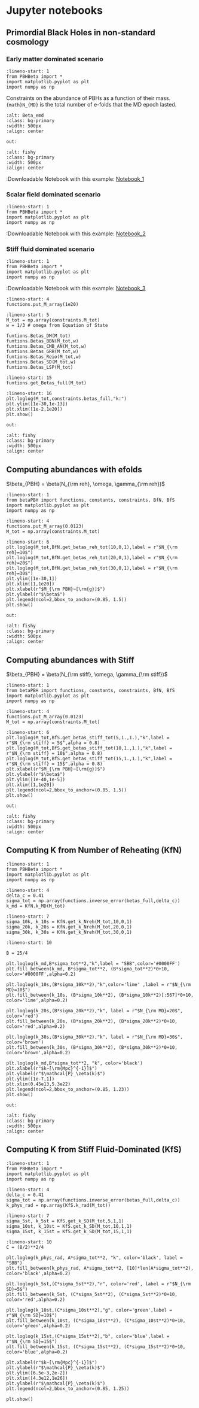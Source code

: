 # Jupyter notebooks

## Primordial Black Holes in non-standard cosmology


### Early matter dominated scenario

```{code-block} python
:lineno-start: 1
from PBHBeta import *
import matplotlib.pyplot as plt
import numpy as np
```

Constraints on the abundance of PBHs as a function of their mass.
`{math}N_{MD}` is the total number of e-folds that the MD epoch lasted.

```{figure} img/Beta_EMD.png
:alt: Beta_emd
:class: bg-primary
:width: 500px
:align: center
```

`out:`
```{figure} img/KfS.png
:alt: fishy
:class: bg-primary
:width: 500px
:align: center
```


:Downloadable Notebook with this example: [Notebook_1](PBHBeta_(notebook).ipynb)


### Scalar field dominated scenario

```{code-block} python
:lineno-start: 1
from PBHBeta import *
import matplotlib.pyplot as plt
import numpy as np
```

:Downloadable Notebook with this example: [Notebook_2](PBHBeta_(notebook).ipynb)

### Stiff fluid dominated scenario

```{code-block} python
:lineno-start: 1
from PBHBeta import *
import matplotlib.pyplot as plt
import numpy as np
```

:Downloadable Notebook with this example: [Notebook_3](PBHBeta_(notebook).ipynb)


```{code-block} python
:lineno-start: 4
functions.put_M_array(1e20)
```

```{code-block} python
:lineno-start: 5
M_tot = np.array(constraints.M_tot)
w = 1/3 # omega from Equation of State

funtions.Betas_DM(M_tot)
funtions.Betas_BBN(M_tot,w)
funtions.Betas_CMB_AN(M_tot,w)
funtions.Betas_GRB(M_tot,w)
funtions.Betas_Reio(M_tot,w)
funtions.Betas_SD(M_tot,w)
funtions.Betas_LSP(M_tot)
```

```{code-block} python
:lineno-start: 15
funtions.get_Betas_full(M_tot)
```

```{code-block} python
:lineno-start: 16
plt.loglog(M_tot,constraints.betas_full,"k:")
plt.ylim([1e-30,1e-13])
plt.xlim([1e-2,1e20])
plt.show()
```
`out:`
```{figure} img/betas_full.png
:alt: fishy
:class: bg-primary
:width: 500px
:align: center
```

## Computing abundances with efolds

$\beta_{PBH} = \beta(N_{\rm reh}, \omega, \gamma_{\rm reh})$

```{code-block} python
:lineno-start: 1
from betaPBH import functions, constants, constraints, BfN, BfS
import matplotlib.pyplot as plt
import numpy as np
```

```{code-block} python
:lineno-start: 4
functions.put_M_array(0.0123)
M_tot = np.array(constraints.M_tot)
```

```{code-block}
:lineno-start: 6
plt.loglog(M_tot,BfN.get_betas_reh_tot(10,0,1),label = r"$N_{\rm reh}=10$")
plt.loglog(M_tot,BfN.get_betas_reh_tot(20,0,1),label = r"$N_{\rm reh}=20$")
plt.loglog(M_tot,BfN.get_betas_reh_tot(30,0,1),label = r"$N_{\rm reh}=30$")
plt.ylim([1e-30,1])
plt.xlim([1,1e20])
plt.xlabel(r"$M_{\rm PBH}~[\rm{g}]$")
plt.ylabel(r"$\beta$")
plt.legend(ncol=2,bbox_to_anchor=(0.85, 1.5))
plt.show()
```

`out:`
```{figure} img/BfN.png
:alt: fishy
:class: bg-primary
:width: 500px
:align: center
```


## Computing abundances with Stiff

$\beta_{PBH} = \beta(N_{\rm stiff}, \omega, \gamma_{\rm stiff})$

```{code-block} python
:lineno-start: 1
from betaPBH import functions, constants, constraints, BfN, BfS
import matplotlib.pyplot as plt
import numpy as np
```

```{code-block} python
:lineno-start: 4
functions.put_M_array(0.0123)
M_tot = np.array(constraints.M_tot)
```

```{code-block}
:lineno-start: 6
plt.loglog(M_tot,BfS.get_betas_stiff_tot(5,1.,1.),"k",label = r"$N_{\rm stiff} = 5$",alpha = 0.8)
plt.loglog(M_tot,BfS.get_betas_stiff_tot(10,1.,1.),"k",label = r"$N_{\rm stiff} = 10$",alpha = 0.8)
plt.loglog(M_tot,BfS.get_betas_stiff_tot(15,1.,1.),"k",label = r"$N_{\rm stiff} = 15$",alpha = 0.8)
plt.xlabel(r"$M_{\rm PBH}~[\rm{g}]$")
plt.ylabel(r"$\beta$")
plt.ylim([1e-40,1e-5])
plt.xlim([1,1e20])
plt.legend(ncol=2,bbox_to_anchor=(0.85, 1.5))
plt.show()
```
`out:`
```{figure} img/BfS.png
:alt: fishy
:class: bg-primary
:width: 500px
:align: center
```

## Computing K from Number of Reheating (KfN)

```{code-block} python
:lineno-start: 1
from PBHBeta import *
import matplotlib.pyplot as plt
import numpy as np
```

```{code-block} python
:lineno-start: 4
delta_c = 0.41
sigma_tot = np.array(functions.inverse_error(betas_full,delta_c))
k_md = KfN.k_MD(M_tot)
```

```{code-block}
:lineno-start: 7
sigma_10k, k_10s = KfN.get_k_Nreh(M_tot,10,0,1)
sigma_20k, k_20s = KfN.get_k_Nreh(M_tot,20,0,1)
sigma_30k, k_30s = KfN.get_k_Nreh(M_tot,30,0,1)
```

```{code-block}
:lineno-start: 10

B = 25/4

plt.loglog(k_md,B*sigma_tot**2,"k",label = "SBB",color='#0000FF')
plt.fill_between(k_md, B*sigma_tot**2, (B*sigma_tot**2)*0+10, color='#0000FF',alpha=0.2)

plt.loglog(k_10s,(B*sigma_10k**2),"k",color='lime' ,label = r"$N_{\rm MD}=10$")
plt.fill_between(k_10s, (B*sigma_10k**2), (B*sigma_10k**2)[:567]*0+10, color='lime',alpha=0.2)

plt.loglog(k_20s,(B*sigma_20k**2),"k", label = r"$N_{\rm MD}=20$", color='red')
plt.fill_between(k_20s, (B*sigma_20k**2), (B*sigma_20k**2)*0+10, color='red',alpha=0.2)

plt.loglog(k_30s,(B*sigma_30k**2),"k", label = r"$N_{\rm MD}=30$", color='brown')
plt.fill_between(k_30s, (B*sigma_30k**2), (B*sigma_30k**2)*0+10, color='brown',alpha=0.2)

plt.loglog(k_md,B*sigma_tot**2, "k", color='black')
plt.xlabel(r"$k~[\rm{Mpc}^{-1}]$")
plt.ylabel(r"$\mathcal{P}_\zeta(k)$")
plt.ylim([1e-7,1])
plt.xlim(0.45e13,5.3e22)
plt.legend(ncol=2,bbox_to_anchor=(0.85, 1.23))
plt.show()
```

`out:`
```{figure} img/KfN.png
:alt: fishy
:class: bg-primary
:width: 500px
:align: center
```

## Computing K from Stiff Fluid-Dominated (KfS)

```{code-block} python
:lineno-start: 1
from PBHBeta import *
import matplotlib.pyplot as plt
import numpy as np
```

```{code-block} python
:lineno-start: 4
delta_c = 0.41
sigma_tot = np.array(functions.inverse_error(betas_full,delta_c))
k_phys_rad = np.array(KfS.k_rad(M_tot))
```

```{code-block} python
:lineno-start: 7
sigma_5st, k_5st = KfS.get_k_SD(M_tot,5,1,1)
sigma_10st, k_10st = KfS.get_k_SD(M_tot,10,1,1)
sigma_15st, k_15st = KfS.get_k_SD(M_tot,15,1,1)
```

```{code-block} python
:lineno-start: 10
C = (8/2)**2/4

plt.loglog(k_phys_rad, A*sigma_tot**2, "k", color='black', label = "SBB")
plt.fill_between(k_phys_rad, A*sigma_tot**2, [10]*len(A*sigma_tot**2), color='black',alpha=0.2)

plt.loglog(k_5st,(C*sigma_5st**2),"r", color='red', label = r"$N_{\rm SD}=5$")
plt.fill_between(k_5st, (C*sigma_5st**2), (C*sigma_5st**2)*0+10, color='red',alpha=0.2)

plt.loglog(k_10st,(C*sigma_10st**2),"g", color='green',label = r"$N_{\rm SD}=10$")
plt.fill_between(k_10st, (C*sigma_10st**2), (C*sigma_10st**2)*0+10, color='green',alpha=0.2)

plt.loglog(k_15st,(C*sigma_15st**2),"b", color='blue',label = r"$N_{\rm SD}=15$")
plt.fill_between(k_15st, (C*sigma_15st**2), (C*sigma_15st**2)*0+10, color='blue',alpha=0.2)

plt.xlabel(r"$k~[\rm{Mpc}^{-1}]$")
plt.ylabel(r"$\mathcal{P}_\zeta(k)$")
plt.ylim([6.5e-3,2e-2])
plt.xlim([4.3e12,1e26])
plt.ylabel(r"$\mathcal{P}_\zeta(k)$")
plt.legend(ncol=2,bbox_to_anchor=(0.85, 1.25))

plt.show()
```



